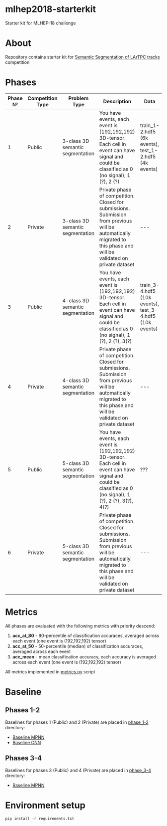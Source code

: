 # mlhep2018-starterkit
Starter kit for MLHEP-18 challenge

# About

Repository contains starter kit for [Semantic Segmentation of LArTPC tracks](https://competitions.codalab.org/competitions/19818) competition


# Phases

| Phase № | Competition Type | Problem Type                     | Description                                                                                                                                             | Data                                                    |
|---------|------------------|----------------------------------|---------------------------------------------------------------------------------------------------------------------------------------------------------|---------------------------------------------------------|
| 1       | Public           | 3-class 3D semantic segmentation | You have events, each event is (192,192,192) 3D-tensor. Each cell in event can have signal and could be classified as 0 (no signal), 1 (?), 2 (?)       | train_1-2.hdf5 (6k events), test_1-2.hdf5 (4k events)   |
| 2       | Private          | 3-class 3D semantic segmentation | Private phase of competition. Closed for submissions. Submission from previous will be automatically migrated to this phase and will be validated on private dataset            | ---                                                     |
| 3       | Public           | 4-class 3D semantic segmentation | You have events, each event is (192,192,192) 3D-tensor. Each cell in event can have signal and could be classified as 0 (no signal), 1 (?), 2 (?), 3(?) | train_3-4.hdf5 (10k events), test_3-4.hdf5 (10k events) |
| 4       | Private          | 4-class 3D semantic segmentation | Private phase of competition. Closed for submissions. Submission from previous will be automatically migrated to this phase and will be validated on private dataset            | ---                                                     |
| 5       | Public           | 5-class 3D semantic segmentation |     You have events, each event is (192,192,192) 3D-tensor. Each cell in event can have signal and could be classified as 0 (no signal), 1 (?), 2 (?), 3(?), 4(?)                                                                                                                                                    |  ???                                                       |
| 6       | Private          | 5-class 3D semantic segmentation |                                                                                         Private phase of competition. Closed for submissions. Submission from previous will be automatically migrated to this phase and will be validated on private dataset                                                                |                                                       ---  |

# Metrics

All phases are evaluated with the following metrics with priority descend:

1) **acc_at_80** - 80-percentile of classification accuraces, averaged across each event (one event is (192,192,192) tensor)
2) **acc_at_50** - 50-percentile (median) of classification accuraces, averaged across each event
2) **acc_mean** - mean classification accuracy, each accuracy is averaged across each event (one event is (192,192,192) tensor)

All metrics implemented in [metrics.py](metrics.py) script

# Baseline

## Phases 1-2
Baselines for phases 1 (Public) and 2 (Private) are placed in [phase_1-2](phase_1-2/) directory:

* [Baseline MPNN](phase_1-2/baseline_mpnn/baseline_mpnn.ipynb)
* [Baseline CNN](phase_1-2/baseline_cnn/baseline_cnn.ipynb)

## Phases 3-4
Baselines for phases 3 (Public) and 4 (Private) are placed in [phase_3-4](phase_3-4/) directory:

* [Baseline MPNN](phase_3-4/baseline_mpnn/baseline_mpnn.ipynb)


# Environment setup

```
pip install -r requirements.txt
```
